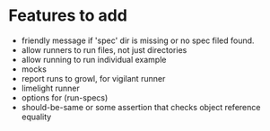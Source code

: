 # Features to add

* friendly message if 'spec' dir is missing or no spec filed found.
* allow runners to run files, not just directories
* allow running to run individual example
* mocks
* report runs to growl, for vigilant runner
* limelight runner
* options for (run-specs)
* should-be-same or some assertion that checks object reference equality